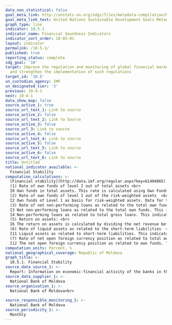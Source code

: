 ```yaml
---
data_non_statistical: false
goal_meta_link: http://unstats.un.org/sdgs/files/metadata-compilation/Metadata-Goal-10.pdf
goal_meta_link_text: United Nations Sustainable Development Goals Metadata (pdf 564kB)
graph_type: line
indicator: 10.5.1
indicator_name: Financial Soundness Indicators
indicator_sort_order: 10-05-01
layout: indicator
permalink: /10-5-1/
published: true
reporting_status: complete
sdg_goal: '10'
target: Improve the regulation and monitoring of global financial markets and institutions
  and strengthen the implementation of such regulations
target_id: '10.5'
un_custodian_agency: IMF
un_designated_tier: '3'
previous: 10-4-1
next: 10-6-1
data_show_map: false
source_active_1: true
source_url_text_1: Link to source
source_active_2: false
source_url_text_2: Link to Source
source_active_3: false
source_url_3: Link to source
source_active_4: false
source_url_text_4: Link to source
source_active_5: false
source_url_text_5: Link to source
source_active_6: false
source_url_text_6: Link to source
title: Untitled
national_indicator_available: >-
  Financial Stability
computation_calculations: >-
  [Financial stability](http://data.imf.org/regular.aspx?key=61404865) is measured through seven indicators which are calculated separately: <br> 
  (1) Rate of own funds of level I out of total assets <br> 
  I0 Own funds in total assets. This rate is calculated using Own Funds (of Level 1) as basis for numerator and total assets as denominator. Data are compiled in line with the guiding lines from Basel I or Basel II, and since II quarter 2018 - according to Basel III.<br> 
  (2) Rate of own funds of level I out of the risk-weighted assets  <br> 
  I2 Own funds of Level 1 as basis for risk-weighted assets. Data for this indicator of Financial Stability are also compiled in line with the guiding lines from Basel I or Basel II, and since the II quarter 2018 - according to Basel III. This measures the sufficiency of banks' capital according to the basic capital concept of the Basel Committee on Banking Supervision (BCBS). <br> 
  (3) Rate of net non-performing loans as related to the total own funds: <br> 
  I3 Net non-performing loans as related to the total own funds. This indicator of Financial Stability is calculated by taking the value of non-performing loans (NPL) minus the value of discounts calculated for the non-performing loans as numerator and the value of own funds as denominator. The capital is measures as total capital and reserves in the sector balance; for the cross-border consolidated data, may be used as own total capital. This indicator of Financial Stability is one of the capital sufficiency rate, being an important indicator which reflects the capacity of the banking capital to cope with the losses from non-preforming loans.  (4) Share of non-performing loans in the total provided loans: <br> 
  I4 Non-performing loans as related to total gross loans. This indicator is calculated by using the value of non-performing loans as nominator and the total value of loan portfolio (including non-performing loans) as denominator. This indicator is frequently used as a proxy for quality of assets and is meant to identify the problems related to the quality of assets in the loans' portfolio. <br> 
  (5) Return on assets: <br> 
  I6 The return on assets is calculated by dividing the net revenue before the items and extraordinary taxes (according to the FSI Guide recommendations) to the average value of total assets (financial and nonfinancial) for the same period of reference. This indicator of Financial Stability is of bank profitability and is meant to measure use efficiency by the holders of deposits of their assets.<br> 
  (6) Rate of liquid assets as related to the short-term liabilities  <br> 
  I11 Liquid assets as related to short-term liabilities. This indicator is calculated using the basic measure of liquid assets as nominator and the short-term liabilities as denominator. The ratio may be calculated taking as nominator the wide measure of liquid assets. This indicator is a rate of liquid assets as is meant to capture the incompliance of liquidities between assets and liabilities, and offers information about the extent to which the depositors may perform the withdrawal of short-term funds without having problems of liquidities.<br> 
  (7) Rate of net open foreign currency position as related to total own funds <br> 
  I12 The net open foreign currency position as related to own funds. The open foreign currency position calculated based on the BCBS recommendations. Own funds should represent the basic total own funds or own funds of level 1, as the open foreign currency positions is a supervision concept. This indicator is sensible to market risk, which is perceived as reflecting the exposure of depositors to the exchange risk as compared to the capital. It measures the incompliance of assets and liabilities in foreign currency to asses the vulnerability to foreign currency exchange fluctuations.
computation_units: Percent, %
national_geographical_coverage: Republic of Moldova
graph_title: >-
  10.5.1. Financial Stability 
source_data_source_1: >-
  Report: Information on economic-financial activity of the banks in the RM - NBM   
source_data_supplier_1: >-
  National Bank of Moldova
source_organisation_1: >-
  National Bank of Moldova<br> 
  
source_responsible_monitoring_1: >-
  National Bank of Moldova
source_periodicity_1: >-
  Monthly
---
```

